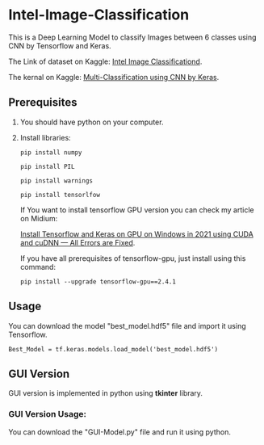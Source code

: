 # Intel-Image-Classification
This is a Deep Learning Model to classify Images between 6 classes using CNN by Tensorflow and Keras.

The Link of dataset on Kaggle: [Intel Image Classificationd](https://www.kaggle.com/puneet6060/intel-image-classification).

The kernal on Kaggle: [Multi-Classification using CNN by Keras](https://www.kaggle.com/abdelrahmanzied/multi-classification-using-cnn-by-keras-val-acc88).




## Prerequisites
1. You should have python on your computer.
2. Install libraries:

    `pip install numpy`

    `pip install PIL`

    `pip install warnings`
    
    `pip install tensorlfow`
    
    If You want to install tensorflow GPU version you can check my article on Midium:

    [Install Tensorflow and Keras on GPU on Windows in 2021 using CUDA and cuDNN — All Errors are Fixed](https://abdelrahmanzied.medium.com/install-tensorflow-and-keras-on-gpu-on-windows-in-2021-using-cuda-and-cudnn-all-error-fixed-8a3967398eb7).

    If you have all prerequisites of tensorflow-gpu, just install using this command:

    `pip install --upgrade tensorflow-gpu==2.4.1`




## Usage
You can download the model "best_model.hdf5" file and import it using Tensorflow.

`Best_Model = tf.keras.models.load_model('best_model.hdf5')`




## GUI Version
GUI version is implemented in python using **tkinter** library.

### GUI Version Usage:
You can download the "GUI-Model.py" file and run it using python.
